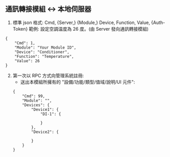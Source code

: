 通訊轉接模組 ↔ 本地伺服器
---

1. 標準 json 格式: Cmd, {Server,} {Module,} Device, Function, Value, {Auth-Token}
範例: 設定空調温度為 26 度。(由 Server 發向通訊轉接模組)
````
{
    "Cmd": 1,
    "Module": "Your Module ID",
    "Device": "Conditioner",
    "Function": "Temperature",
    "Value": 26
}
````

2. 第一次以 RPC 方式向管理系統註冊:
    * 送出本模組所擁有的 "設備/功能/類型/值域/說明/UI 元件":
    ````
    {
        "Cmd": 99,
        "Module": "",
        "Devices": {
            "Device1": {
                "DI-1": {
                    
                }
            },
            "Device2": {

            }
        }
    }
    ````
